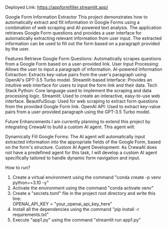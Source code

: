 Deployed Link: https://appformfiller.streamlit.app/

Google Form Information Extractor
This project demonstrates how to automatically extract and fill information in Google Forms using a combination of web scraping and AI-powered text analysis. The application retrieves Google Form questions and provides a user interface for automatically extracting relevant information from user input. The extracted information can be used to fill out the form based on a paragraph provided by the user.

Features
Retrieve Google Form Questions: Automatically scrapes questions from a Google Form based on a user-provided link.
User Input Processing: Allows the user to input a paragraph of information.
AI-powered Information Extraction: Extracts key-value pairs from the user's paragraph using OpenAI's GPT-3.5 Turbo model.
Streamlit-based Interface: Provides an intuitive web interface for users to input the form link and their data.
Tech Stack
Python: Core language used to implement the scraping and data processing logic.
Streamlit: Used to create an interactive, easy-to-use web interface.
BeautifulSoup: Used for web scraping to extract form questions from the provided Google Form link.
OpenAI API: Used to extract key-value pairs from a user-provided paragraph using the GPT-3.5 Turbo model.

Future Enhancements
I am currently planning to extend this project by integrating CrewaAI to build a custom AI agent. This agent will:

Dynamically Fill Google Forms: The AI agent will automatically input extracted information into the appropriate fields of the Google Form, based on the form's structure.
Custom AI Agent Development: As CrewaAI does not have a predefined agent for this task, I will develop a custom AI agent specifically tailored to handle dynamic form navigation and input.

How to run?
1. Create a virtual environment using the command
"conda create -p venv python==3.10 -y"
2. Activate the environment using the command 
"conda activate venv"
3. Create a "secrets.toml" file in the project root directory and write this line:            
OPENAI_API_KEY = "your_openai_api_key_here"
4. Install all the dependencies using the command 
"pip install -r requirements.txt"
5. Execute "app1.py" using the command 
"streamlit run app1.py”
